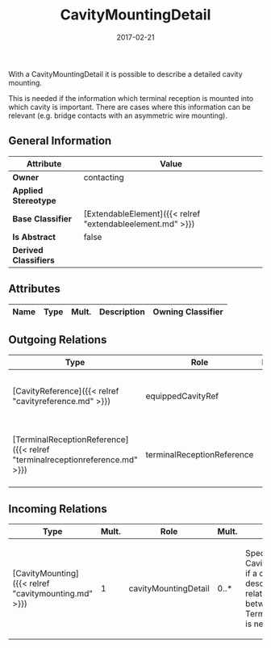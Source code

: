 ﻿---
title: CavityMountingDetail
toc: false
type: specs
date: "2017-02-21"
draft: false
specification: VEC
version: 1.1.3
documentType: "Recommendation"
elementType: Class
classes:
  - CavityMountingDetail
menu_name: vec-1.1.3
---
<p> With a CavityMountingDetail it is possible to describe a detailed cavity mounting.     </p>      <p> This is needed if the information which terminal reception is mounted into which cavity is important. There are cases where this information can be relevant (e.g. bridge contacts with an asymmetric wire mounting).      </p>

## General Information

| Attribute               | Value |
|-------------------------|-------|
| **Owner**               | contacting |
| **Applied Stereotype**  |   |
| **Base Classifier**     | [ExtendableElement]({{< relref "extendableelement.md" >}})<br/>  |
| **Is Abstract**         | false |
| **Derived Classifiers** |   |

## Attributes
|  Name  |  Type  |  Mult.  |  Description  |  Owning Classifier  |
|--------|--------|---------|---------------|--------------|

## Outgoing Relations
|    Type  |   Role   |   Mult.   |   Mult.   |   Description   |
|----------|----------|-----------|-----------|-----------------|
| [CavityReference]({{< relref "cavityreference.md" >}}) | equippedCavityRef | 1 | 0..* | References the cavity that is used for the detailed description of the cavity mounting. |
| [TerminalReceptionReference]({{< relref "terminalreceptionreference.md" >}}) | terminalReceptionReference | 1 | 0..* | References the TerminalReception that is used for the detailed description of the cavity mounting. |
##  Incoming Relations
|    Type  |   Mult.  |   Role    |   Mult.   |   Description  |
|----------|----------|-----------|-----------|----------------|
| [CavityMounting]({{< relref "cavitymounting.md" >}}) | 1 | cavityMountingDetail | 0..* | <p> Specifies the CavityMoutingDetails, if a detailed description of the relationships between Cavities and TerminalReceptions is needed.      </p> |
